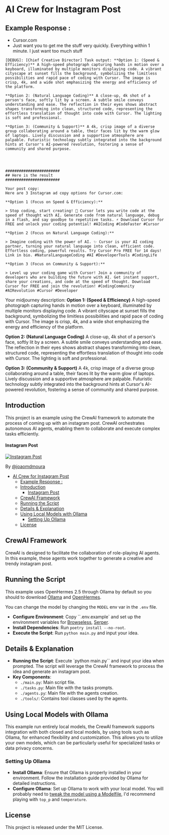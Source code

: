# AI Crew for Instagram Post

## Example Response :
- Cursor.com
- Just want you to get me the stuff very quickly. Everything within 1 minute. I just want too much stuff

```
[DEBUG]: [Chief Creative Director] Task output: **Option 1: (Speed & Efficiency)** A high-speed photograph capturing hands in motion over a keyboard, illuminated by multiple monitors displaying code. A vibrant cityscape at sunset fills the background, symbolizing the limitless possibilities and rapid pace of coding with Cursor. The image is crisp, 4k, and a wide shot emphasizing the energy and efficiency of the platform.

**Option 2: (Natural Language Coding)** A close-up, 4k shot of a person's face, softly lit by a screen. A subtle smile conveys understanding and ease. The reflection in their eyes shows abstract shapes transforming into clean, structured code, representing the effortless translation of thought into code with Cursor. The lighting is soft and professional.

**Option 3: (Community & Support)** A 4k, crisp image of a diverse group collaborating around a table, their faces lit by the warm glow of laptops. Lively discussion and a supportive atmosphere are palpable. Futuristic technology subtly integrated into the background hints at Cursor's AI-powered revolution, fostering a sense of community and shared purpose.




########################
## Here is the result
########################

Your post copy:
Here are 3 Instagram ad copy options for Cursor.com:

**Option 1 (Focus on Speed & Efficiency):**

> Stop coding, start creating! 🚀 Cursor lets you write code at the speed of thought with AI. Generate code from natural language, debug in a flash, and say goodbye to repetitive tasks. ⚡️ Download Cursor for FREE and unlock your coding potential! #AICoding #CodeFaster #Cursor

**Option 2 (Focus on Natural Language Coding):**

> Imagine coding with the power of AI. ✨ Cursor is your AI coding partner, turning your natural language into clean, efficient code. Effortless coding, powerful results. Try Cursor Pro FREE for 14 days! Link in bio. #NaturalLanguageCoding #AI #DeveloperTools #CodingLife

**Option 3 (Focus on Community & Support):**

> Level up your coding game with Cursor! Join a community of developers who are building the future with AI. Get instant support, share your creations, and code at the speed of thought. Download Cursor for FREE and join the revolution! #CodingCommunity #AIRevolution #Cursor #Developer
```

Your midjourney description:
**Option 1: (Speed & Efficiency)** A high-speed photograph capturing hands in motion over a keyboard, illuminated by multiple monitors displaying code. A vibrant cityscape at sunset fills the background, symbolizing the limitless possibilities and rapid pace of coding with Cursor. The image is crisp, 4k, and a wide shot emphasizing the energy and efficiency of the platform.

**Option 2: (Natural Language Coding)** A close-up, 4k shot of a person's face, softly lit by a screen. A subtle smile conveys understanding and ease. The reflection in their eyes shows abstract shapes transforming into clean, structured code, representing the effortless translation of thought into code with Cursor. The lighting is soft and professional.

**Option 3: (Community & Support)** A 4k, crisp image of a diverse group collaborating around a table, their faces lit by the warm glow of laptops. Lively discussion and a supportive atmosphere are palpable. Futuristic technology subtly integrated into the background hints at Cursor's AI-powered revolution, fostering a sense of community and shared purpose.

## Introduction
This project is an example using the CrewAI framework to automate the process of coming up with an instagram post. CrewAI orchestrates autonomous AI agents, enabling them to collaborate and execute complex tasks efficiently.

#### Instagram Post
[![Instagram Post](https://img.youtube.com/vi/lcD0nT8IVTg/0.jpg)](https://www.youtube.com/watch?v=lcD0nT8IVTg "Instagram Post")

By [@joaomdmoura](https://x.com/joaomdmoura)

- [AI Crew for Instagram Post](#ai-crew-for-instagram-post)
  - [Example Response :](#example-response-)
  - [Introduction](#introduction)
      - [Instagram Post](#instagram-post)
  - [CrewAI Framework](#crewai-framework)
  - [Running the Script](#running-the-script)
  - [Details \& Explanation](#details--explanation)
  - [Using Local Models with Ollama](#using-local-models-with-ollama)
    - [Setting Up Ollama](#setting-up-ollama)
  - [License](#license)

## CrewAI Framework
CrewAI is designed to facilitate the collaboration of role-playing AI agents. In this example, these agents work together to generate a creative and trendy instagram post.

## Running the Script
This example uses OpenHermes 2.5 through Ollama by default so you should to download [Ollama](ollama.ai) and [OpenHermes](https://ollama.ai/library/openhermes).

You can change the model by changing the `MODEL` env var in the `.env` file.

- **Configure Environment**: Copy ``.env.example` and set up the environment variables for [Browseless](https://www.browserless.io/), [Serper](https://serper.dev/).
- **Install Dependencies**: Run `poetry install --no-root`.
- **Execute the Script**: Run `python main.py` and input your idea.

## Details & Explanation
- **Running the Script**: Execute `python main.py`` and input your idea when prompted. The script will leverage the CrewAI framework to process the idea and generate an instagram post.
- **Key Components**:
  - `./main.py`: Main script file.
  - `./tasks.py`: Main file with the tasks prompts.
  - `./agents.py`: Main file with the agents creation.
  - `./tools/`: Contains tool classes used by the agents.

## Using Local Models with Ollama
This example run entirely local models, the CrewAI framework supports integration with both closed and local models, by using tools such as Ollama, for enhanced flexibility and customization. This allows you to utilize your own models, which can be particularly useful for specialized tasks or data privacy concerns.

### Setting Up Ollama
- **Install Ollama**: Ensure that Ollama is properly installed in your environment. Follow the installation guide provided by Ollama for detailed instructions.
- **Configure Ollama**: Set up Ollama to work with your local model. You will probably need to [tweak the model using a Modelfile](https://github.com/jmorganca/ollama/blob/main/docs/modelfile.md), I'd recommend playing with `top_p` and `temperature`.

## License
This project is released under the MIT License.


